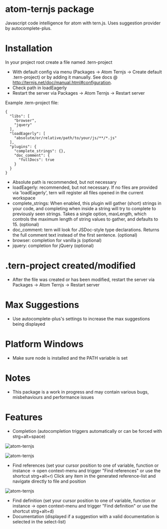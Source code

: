 # atom-ternjs package

Javascript code intelligence for atom with tern.js.
Uses suggestion provider by autocomplete-plus.

# Installation

In your project root create a file named .tern-project

* With default config via menu (Packages -> Atom Ternjs -> Create default .tern-project) or by adding it manually. See docs @ http://ternjs.net/doc/manual.html#configuration.
* Check path in loadEagerly
* Restart the server via Packages -> Atom Ternjs -> Restart server

Example .tern-project file:
```
{
  "libs": [
    "browser",
    "jquery"
  ],
  "loadEagerly": [
    "absolute/or/relative/path/to/your/js/**/*.js"
  ],
  "plugins": {
    "complete_strings": {},
    "doc_comment": {
      "fullDocs": true
    }
  }
}
```
* Absolute path is recommended, but not necessary
* loadEagerly: recommended, but not necessary. If no files are provided via 'loadEagerly', tern will register all files opened in the current workspace
* complete_strings: When enabled, this plugin will gather (short) strings in your code, and completing when inside a string will try to complete to previously seen strings. Takes a single option, maxLength, which controls the maximum length of string values to gather, and defaults to 15. (optional)
* doc_comment: tern will look for JSDoc-style type declarations. Returns the full comment text instead of the first sentence. (optional)
* browser: completion for vanilla js (optional)
* jquery: completion for jQuery (optional)


# .tern-project created/modified
* After the file was created or has been modified, restart the server via Packages -> Atom Ternjs -> Restart server

# Max Suggestions
* Use autocomplete-plus's settings to increase the max suggestions being displayed

# Platform Windows
* Make sure node is installed and the PATH variable is set

# Notes
* This package is a work in progress and may contain various bugs, misbehaviours and performance issues

# Features
* Completion (autocompletion triggers automatically or can be forced with strg+alt+space)

![atom-ternjs](http://www.tobias-schubert.com/github/github-atom-ternjs-4.png)

![atom-ternjs](http://www.tobias-schubert.com/github/github-atom-ternjs-inline.png)
* Find references (set your cursor position to one of variable, function or instance -> open context-menu and trigger "Find references" or use the shortcut strg+alt+r) Click any item in the generated reference-list and navigate directly to file and position

![atom-ternjs](http://www.tobias-schubert.com/github/github-atom-ternjs-2.png)

* Find definition (set your cursor position to one of variable, function or instance -> open context-menu and trigger "Find definition" or use the shortcut strg+alt+d)
* Documentation (displayed if a suggestion with a valid documentation is selected in the select-list)
